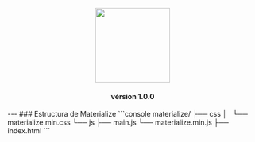 <p align="center">
  <a href="http://materializecss.com/">
    <img src="http://materializecss.com/res/materialize.svg" width="150">
  </a>
</p>

<h4 aligN="center">vérsion 1.0.0</h4>
---
### Estructura de Materialize 
```console
materialize/
├── css
│   └── materialize.min.css
└── js
    ├── main.js
    └── materialize.min.js
├── index.html
```